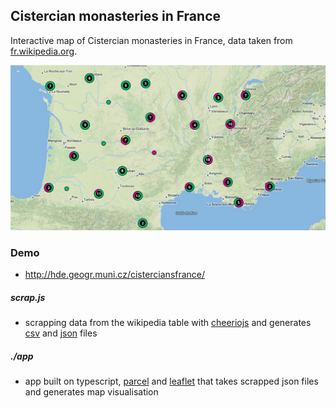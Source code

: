 ## Cistercian monasteries in France

Interactive map of Cistercian monasteries in France, data taken from [fr.wikipedia.org](https://fr.wikipedia.org/wiki/Liste_d%27abbayes_cisterciennes_de_France).

<img src="screen.png" />

### Demo

- http://hde.geogr.muni.cz/cisterciansfrance/

##### scrap.js

- scrapping data from the wikipedia table with [cheeriojs](https://github.com/cheeriojs) and generates [csv](https://github.com/koles/ya-csv) and [json](https://www.npmjs.com/package/csvtojson) files

##### ./app

- app built on typescript, [parcel](https://parceljs.org/) and [leaflet](https://leafletjs.com/) that takes scrapped json files and generates map visualisation

